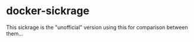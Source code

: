 # docker-sickrage
This sickrage is the "unofficial" version using this for comparison between them...
